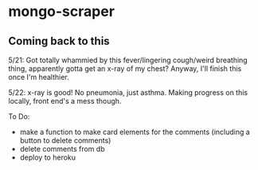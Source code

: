 # mongo-scraper

## Coming back to this
5/21: Got totally whammied by this fever/lingering cough/weird breathing thing, apparently gotta get an x-ray of my chest? Anyway, I'll finish this once I'm healthier.

5/22: x-ray is good! No pneumonia, just asthma. Making progress on this locally, front end's a mess though.

To Do: 
- make a function to make card elements for the comments (including a button to delete comments)
- delete comments from db
- deploy to heroku
